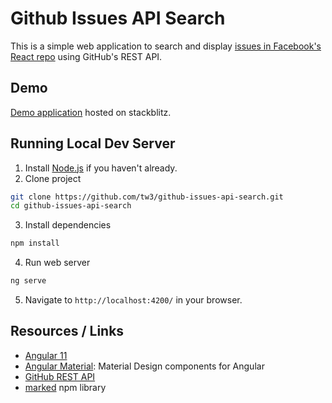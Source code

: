 # Github Issues API Search

This is a simple web application to search and display [issues in Facebook's React repo](https://github.com/facebook/react/issues) using GitHub's REST API.

## Demo

[Demo application](https://stackblitz.com/github/tw3/github-issues-api-search) hosted on stackblitz.

## Running Local Dev Server

1. Install [Node.js](https://nodejs.org/) if you haven't already.
2. Clone project
  ```bash
  git clone https://github.com/tw3/github-issues-api-search.git
  cd github-issues-api-search
  ```
3. Install dependencies
  ```bash
  npm install
  ```
4. Run web server
  ```bash
  ng serve
  ```
5. Navigate to `http://localhost:4200/` in your browser.

## Resources / Links

* [Angular 11](https://angular.io/)
* [Angular Material](https://material.angular.io/): Material Design components for Angular
* [GitHub REST API](https://docs.github.com/en/rest)
* [marked](https://www.npmjs.com/package/marked) npm library
